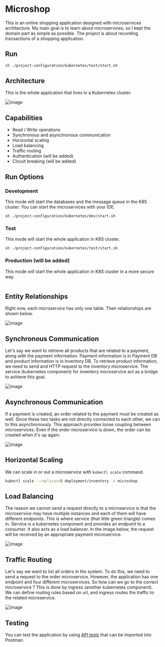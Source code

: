 # Microshop

This is an online shopping application designed with microservices architecture. My main goal is to learn about
microservices, so I kept the domain part as simple as possible. The project is about recording transactions of a
shopping application.

## Run

```bash
sh ./project-configuration/kubernetes/test/start.sh
```

## Architecture

This is the whole application that lives in a Kubernetes cluster.

![image](https://user-images.githubusercontent.com/22731894/154794561-259fd95d-c418-4dd2-9c4f-8c32b0f697ff.png)

## Capabilities

- Read / Write operations
- Synchronous and asynchronous communication
- Horizontal scaling
- Load balancing
- Traffic routing
- Authentication (will be added)
- Circuit breaking (will be added)

## Run Options

### Development

This mode will start the databases and the message queue in the K8S cluster. You can start the microservices with your
IDE.

`sh ./project-configuration/kubernetes/dev/start.sh`

### Test

This mode will start the whole application in K8S cluster.

`sh ./project-configuration/kubernetes/test/start.sh`

### Production (will be added)

This mode will start the whole application in K8S cluster in a more secure way.<br>
` `

## Entity Relationships

Right now, each microservice has only one table. Their relationships are shown below.

![image](https://user-images.githubusercontent.com/22731894/154796613-16ae1ec1-c081-487b-9307-a077a2911a39.png)

## Synchronous Communication

Let's say we want to retrieve all products that are related to a payment, along with the payment information. Payment
information is in Payment DB and product information is in Inventory DB. To retrieve product information, we need to
send and HTTP request to the inventory microservice. The service (kubernetes component) for inventory microservice act
as a bridge to achieve this goal.

![image](https://user-images.githubusercontent.com/22731894/154794971-b2ef08f4-812c-44b0-ba68-a902fd753030.png)

## Asynchronous Communication

If a payment is created, an order related to the payment must be created as well. Since these two tasks are not directly
connected to each other, we can to this asynchronously. This approach provides loose coupling between microservices.
Even if the order microservice is down, the order can be created when it's up again.

![image](https://user-images.githubusercontent.com/22731894/154795436-d415a6c3-f430-4803-a847-25f715bafbe8.png)

## Horizontal Scaling

We can scale in or out a microservice with `kubectl scale` command.

```bash
kubectl scale --replicas=5 deployment/inventory -n microshop
```

## Load Balancing

The reason we cannot send a request directly to a microservice is that the microservice may have multiple instances and
each of them will have different endpoints. This is where service (that little green triangle) comes in. Service is a
kubernetes component and provides an endpoint to a consumer. It also acts as a load balancer. In the image below, the
request will be received by an appropriate payment microservice.

![image](https://user-images.githubusercontent.com/22731894/154795771-defd449c-31db-4fd3-8fe2-afc3e5cd8913.png)

## Traffic Routing

Let's say we want to list all orders in the system. To do this, we need to send a request to the order microservice.
However, the application has one endpoint and four different microservices. So how can we go to the correct microservice
? This is done by ingress (another kubernetes component). We can define routing rules based on url, and ingress routes
the traffic to the related microservice.

![image](https://user-images.githubusercontent.com/22731894/154796550-d12daf96-9e43-4fed-a52a-1d70845a5a41.png)

## Testing

You can test the application by using
<a href="https://github.com/ahmsay/Microshop/blob/master/microshop.postman_collection.json" target="_blank">
API tests</a> that can be imported into Postman.